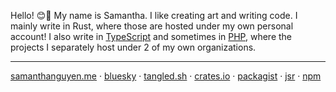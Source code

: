 Hello! 😊👋 My name is Samantha. I like creating art and writing code. I mainly write in Rust, where those are hosted under my own personal account! I also write in [TypeScript](https://github.com/nc-js) and sometimes in [PHP](https://github.com/php-lights), where the projects I separately host under 2 of my own organizations. 

----
<a href="https://samanthanguyen.me">samanthanguyen.me</a> · <a href="https://bsky.app/profile/samanthanguyen.me">bluesky</a> · <a href="https://tangled.sh/@samanthanguyen.me">tangled.sh</a> · <a href="https://crates.io/users/neoncitylights">crates.io</a> · <a href="https://packagist.org/users/neoncitylights/packages/">packagist</a> · <a href="https://jsr.io/@nc">jsr</a> · <a href="https://www.npmjs.com/~neoncitylights">npm</a>
